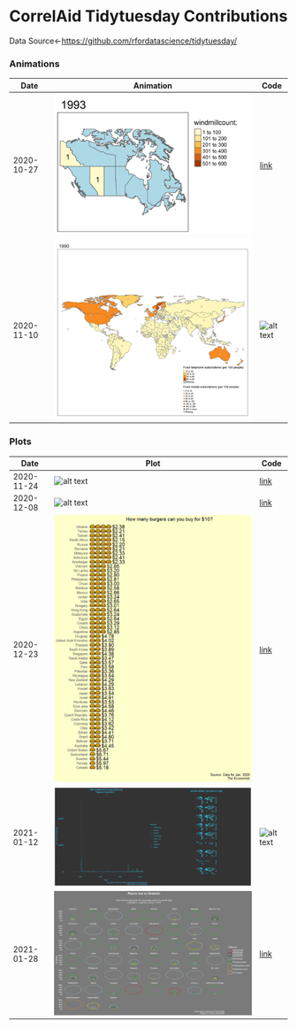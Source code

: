 # CorrelAid Tidytuesday Contributions
Data Source<-https://github.com/rfordatascience/tidytuesday/ 

### Animations


|          Date | Animation                                                                                                | Code   |
| ------------- | -------------                                                                                            |-------- |
|    2020-10-27 | ![alt text](https://github.com/anneumann1/CorrelAid/blob/master/wind%20turbines/canadawindnr3.gif)       |[link](https://github.com/anneumann1/CorrelAid/blob/master/wind%20turbines/canada%20windturbines.R) |
|    2020-11-10 | ![alt text](https://github.com/anneumann1/CorrelAid/blob/master/historical%20phones/landlineVSphone.gif) |![alt text](https://emojipedia-us.s3.dualstack.us-west-1.amazonaws.com/thumbs/120/facebook/230/construction-sign_1f6a7.png) |


### Plots 


|         Date| Plot                                                                                                       | Code     |
|-------------| --------------------------                                                                                 |-----------|
|  2020-11-24 | ![alt text](https://tidytuesday.correlaid.org/2020-11-24/README_files/figure-gfm/unnamed-chunk-3-1.png)    | [link](https://github.com/anneumann1/CorrelAid/blob/master/Washington%20hiking%20trails/Washington%20Hiking%20trails.R) |
|  2020-12-08 | ![alt text](https://tidytuesday.correlaid.org/2020-12-08/popcircle.png)                                    | [link](https://github.com/anneumann1/CorrelAid/blob/master/Women_of_2020/100%20women%20BBC.R) |
|  2020-12-23 | ![alt text](https://raw.githubusercontent.com/anneumann1/CorrelAid/master/Big%20Mac%20Index/Rplot38.png)   | [link](https://github.com/anneumann1/CorrelAid/blob/master/Big%20Mac%20Index/Big%20Mac%20Index.R) |
|  2021-01-12| ![alt text](https://raw.githubusercontent.com/anneumann1/CorrelAid/master/Tate%20Art/Rplot53.png)           |![alt text](https://emojipedia-us.s3.dualstack.us-west-1.amazonaws.com/thumbs/120/facebook/230/construction-sign_1f6a7.png) |
|  2021-01-28| ![alt text](https://raw.githubusercontent.com/anneumann1/CorrelAid/master/Plastic%20waste/Tidytuesday26.01.21.png)| [link](https://github.com/anneumann1/CorrelAid/blob/master/Plastic%20waste/tidytuesday%2028.01.21.R)
